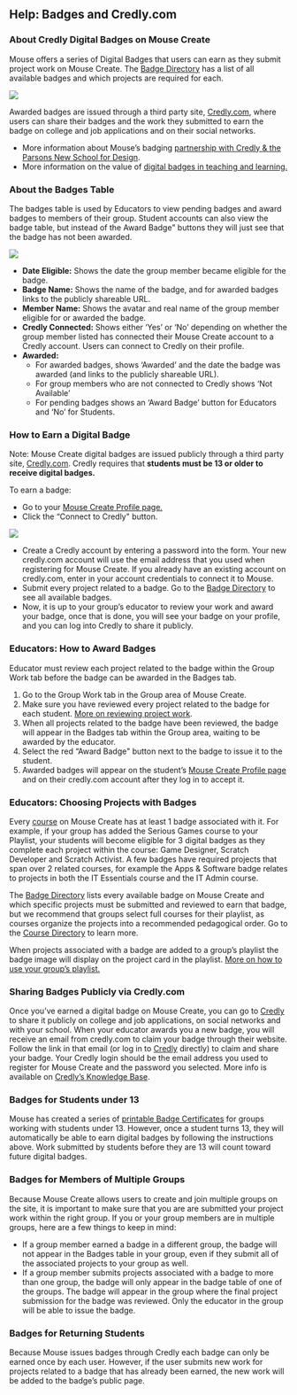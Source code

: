 ## Help: Badges and Credly.com

### About Credly Digital Badges on Mouse Create

Mouse offers a series of Digital Badges that users can earn as they submit project work on Mouse Create. The [Badge Directory](/badge-directory) has a list of all available badges and which projects are required for each.

![](/images/badges4.png)

Awarded badges are issued through a third party site, [Credly.com](https://credly.com/), where users can share their badges and the work they submitted to earn the badge on college and job applications and on their social networks.

*   More information about Mouse’s badging [partnership with Credly & the Parsons New School for Design](https://mouse.org/news/improving-the-way-education-supports-learner-identity-digital-badges-the-information-age).
*   More information on the value of [digital badges in teaching and learning.](https://mouse.org/news/improving-the-way-education-supports-learner-identity-digital-badges-the-information-age)

### About the Badges Table

The badges table is used by Educators to view pending badges and award badges to members of their group. Student accounts can also view the badge table, but instead of the Award Badge" buttons they will just see that the badge has not been awarded.

![](/images/badge-table.png)

*   **Date Eligible:** Shows the date the group member became eligible for the badge.
*   **Badge Name:** Shows the name of the badge, and for awarded badges links to the publicly shareable URL.
*   **Member Name:** Shows the avatar and real name of the group member eligible for or awarded the badge.
*   **Credly Connected:** Shows either ‘Yes’ or ‘No’ depending on whether the group member listed has connected their Mouse Create account to a Credly account. Users can connect to Credly on their profile.
*   **Awarded:**
    *   For awarded badges, shows ‘Awarded’ and the date the badge was awarded (and links to the publicly shareable URL).
    *   For group members who are not connected to Credly shows ‘Not Available’
    *   For pending badges shows an ‘Award Badge’ button for Educators and ‘No’ for Students.

### How to Earn a Digital Badge

Note: Mouse Create digital badges are issued publicly through a third party site, [Credly.com](https://credly.com/). Credly requires that **students must be 13 or older to receive digital badges.**

To earn a badge:

*   Go to your [Mouse Create Profile page.](https://create.mouse.org/profile)
*   Click the “Connect to Credly" button.

![](/images/credlyconnect.gif)

*   Create a Credly account by entering a password into the form. Your new credly.com account will use the email address that you used when registering for Mouse Create. If you already have an existing account on credly.com, enter in your account credentials to connect it to Mouse.
*   Submit every project related to a badge. Go to the [Badge Directory](https://tools.mouse.org/badge-directory) to see all available badges.
*   Now, it is up to your group’s educator to review your work and award your badge, once that is done, you will see your badge on your profile, and you can log into Credly to share it publicly.

### Educators: How to Award Badges

Educator must review each project related to the badge within the Group Work tab before the badge can be awarded in the Badges tab.

1.  Go to the Group Work tab in the Group area of Mouse Create.
2.  Make sure you have reviewed every project related to the badge for each student. [More on reviewing project work](/help/group-work).
3.  When all projects related to the badge have been reviewed, the badge will appear in the Badges tab within the Group area, waiting to be awarded by the educator.
4.  Select the red “Award Badge" button next to the badge to issue it to the student.
5.  Awarded badges will appear on the student’s [Mouse Create Profile page](https://create.mouse.org/profile) and on their credly.com account after they log in to accept it.

### Educators: Choosing Projects with Badges

Every [course](/course-directory) on Mouse Create has at least 1 badge associated with it. For example, if your group has added the Serious Games course to your Playlist, your students will become eligible for 3 digital badges as they complete each project within the course: Game Designer, Scratch Developer and Scratch Activist. A few badges have required projects that span over 2 related courses, for example the Apps & Software badge relates to projects in both the IT Essentials course and the IT Admin course.

The [Badge Directory](/badge-directory) lists every available badge on Mouse Create and which specific projects must be submitted and reviewed to earn that badge, but we recommend that groups select full courses for their playlist, as courses organize the projects into a recommended pedagogical order. Go to the [Course Directory](/course-directory) to learn more.

When projects associated with a badge are added to a group’s playlist the badge image will display on the project card in the playlist. [More on how to use your group’s playlist.](/playlist)

### Sharing Badges Publicly via Credly.com

Once you’ve earned a digital badge on Mouse Create, you can go to [Credly](https://credly.com/) to share it publicly on college and job applications, on social networks and with your school. When your educator awards you a new badge, you will receive an email from credly.com to claim your badge through their website. Follow the link in that email (or log in to [Credly](https://credly.com/) directly) to claim and share your badge. Your Credly login should be the email address you used to register for Mouse Create and the password you selected. More info is available on [Credly’s Knowledge Base](http://support.credly.com/knowledgebase/articles/1147588-how-can-i-share-embed-and-download-my-badge).

### Badges for Students under 13

Mouse has created a series of [printable Badge Certificates](https://drive.google.com/drive/folders/0B15rEunHuSkxM2gwMFVVZXZVdWs?usp=sharing) for groups working with students under 13. However, once a student turns 13, they will automatically be able to earn digital badges by following the instructions above. Work submitted by students before they are 13 will count toward future digital badges.

### Badges for Members of Multiple Groups

Because Mouse Create allows users to create and join multiple groups on the site, it is important to make sure that you are are submitted your project work within the right group. If you or your group members are in multiple groups, here are a few things to keep in mind:

*   If a group member earned a badge in a different group, the badge will not appear in the Badges table in your group, even if they submit all of the associated projects to your group as well.
*   If a group member submits projects associated with a badge to more than one group, the badge will only appear in the badge table of one of the groups. The badge will appear in the group where the final project submission for the badge was reviewed. Only the educator in the group will be able to issue the badge.

### Badges for Returning Students

Because Mouse issues badges through Credly each badge can only be earned once by each user. However, if the user submits new work for projects related to a badge that has already been earned, the new work will be added to the badge’s public page.